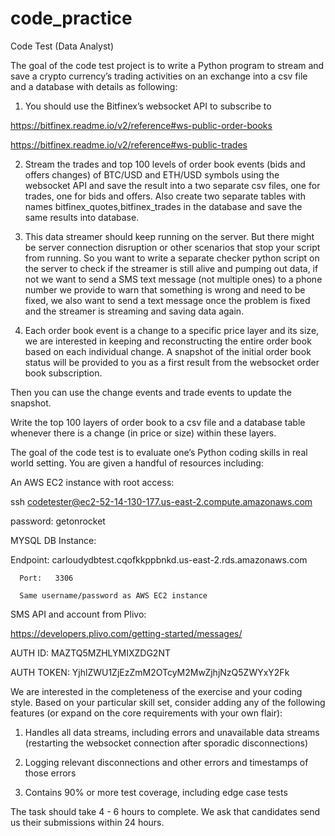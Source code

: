 # code_practice

Code Test (Data Analyst)
 
The goal of the code test project is to write a Python program to stream and save a crypto currency’s trading activities on an exchange into a csv file and a database with details as following:
 
 
 
1. You should use the Bitfinex’s websocket API to subscribe to
 
https://bitfinex.readme.io/v2/reference#ws-public-order-books
 
https://bitfinex.readme.io/v2/reference#ws-public-trades
 
 
2. Stream the trades and top 100 levels of order book events (bids and offers changes) of BTC/USD and ETH/USD symbols using the websocket API and save the result into a two separate csv files, one for trades, one for bids and offers. Also create two separate tables with names bitfinex_quotes,bitfinex_trades in the database and save the same results into database.
 
 
 
3. This data streamer should keep running on the server. But there might be server connection disruption or other scenarios that stop your script from running. So you want to write a separate checker python script on the server to check if the streamer is still alive and pumping out data, if not we want to send a SMS text message (not multiple ones) to a phone number we provide to warn that something is wrong and need to be fixed, we also want to send a text message once the problem is fixed and the streamer is streaming and saving data again.
 
 
 
4. Each order book event is a change to a specific price layer and its size, we are interested in keeping and reconstructing the entire order book based on each individual change. A snapshot of the initial order book status will be provided to you as a first result from the websocket order book subscription.
 
Then you can use the change events and trade events to update the snapshot.
 
   Write the top 100 layers of order book to a csv file and a database table whenever there is a change (in price or size) within these layers.
 
 
 
The goal of the code test is to evaluate one’s Python coding skills in real world setting. You are given a handful of resources including:
 
 
 
An AWS EC2 instance with root access:
 
ssh codetester@ec2-52-14-130-177.us-east-2.compute.amazonaws.com
 
password: getonrocket
 
 
 
 
 
MYSQL DB Instance:
 
Endpoint:  carloudydbtest.cqofkkppbnkd.us-east-2.rds.amazonaws.com
 
 
 
      Port:   3306
 
      Same username/password as AWS EC2 instance
 
 
 
SMS API and account from Plivo:
 
https://developers.plivo.com/getting-started/messages/
 
 
 
AUTH ID: MAZTQ5MZHLYMIXZDG2NT
 
AUTH TOKEN:  YjhlZWU1ZjEzZmM2OTcyM2MwZjhjNzQ5ZWYxY2Fk
 
 
 
We are interested in the completeness of the exercise and your coding style. Based on your particular skill set, consider adding any of the following features (or expand on the core requirements with your own flair):
 
1.    Handles all data streams, including errors and unavailable data streams (restarting the websocket connection after sporadic disconnections)
 
2.    Logging relevant disconnections and other errors and timestamps of those errors
 
3.    Contains 90% or more test coverage, including edge case tests
 
The task should take 4 - 6 hours to complete. We ask that candidates send us their submissions within 24 hours.
 
